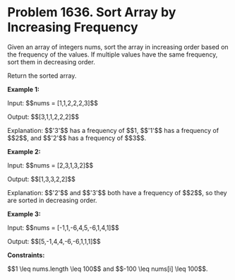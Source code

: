 # Problem 1636. Sort Array by Increasing Frequency
<body>
<p>Given an array of integers nums, sort the array in increasing order based on the frequency of the values. If multiple values have the same frequency, sort them in decreasing order.</p>
<p>Return the sorted array.</p>
<p><b>Example 1:</b></p>
<p>Input: $$nums = [1,1,2,2,2,3]$$</p>
<p>Output: $$[3,1,1,2,2,2]$$</p>
<p>Explanation: $$'3'$$ has a frequency of $$1, $$'1'$$ has a frequency of $$2$$, and $$'2'$$ has a frequency of $$3$$.</p>
<p><b>Example 2:</b></p>
<p>Input: $$nums = [2,3,1,3,2]$$</p>
<p>Output: $$[1,3,3,2,2]$$</p>
<p>Explanation: $$'2'$$ and $$'3'$$ both have a frequency of $$2$$, so they are sorted in decreasing order.</p>
<p><b>Example 3:</b></p>
<p>Input: $$nums = [-1,1,-6,4,5,-6,1,4,1]$$</p>
<p>Output: $$[5,-1,4,4,-6,-6,1,1,1]$$</p>
<p><b>Constraints:</b></p> $$1 \leq nums.length \leq 100$$ and $$-100 \leq nums[i] \leq 100$$.
</body>
